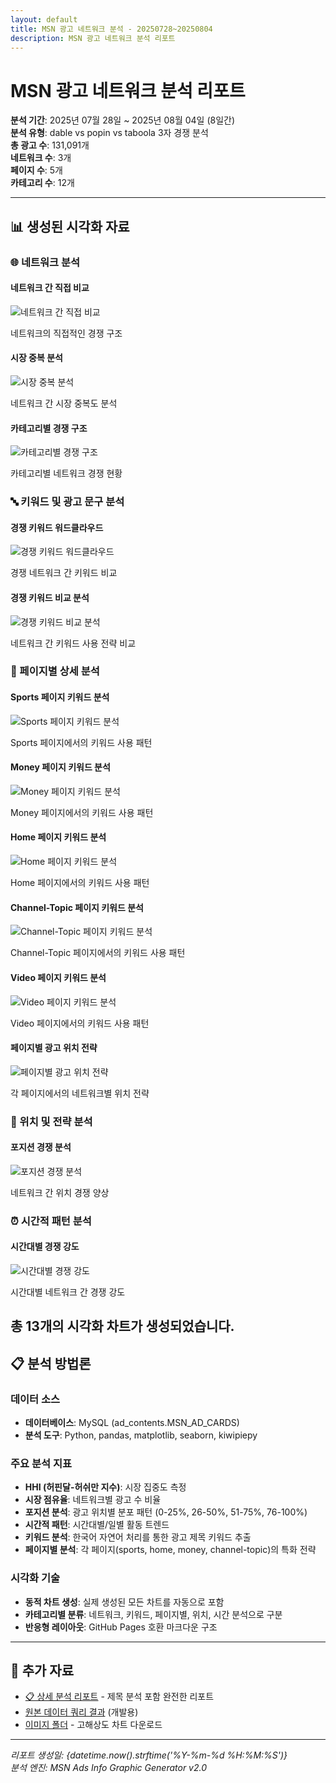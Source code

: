 ```yaml
---
layout: default
title: MSN 광고 네트워크 분석 - 20250728~20250804
description: MSN 광고 네트워크 분석 리포트
---
```


# MSN 광고 네트워크 분석 리포트

**분석 기간**: 2025년 07월 28일 ~ 2025년 08월 04일 (8일간)  
**분석 유형**: dable vs popin vs taboola 3자 경쟁 분석  
**총 광고 수**: 131,091개  
**네트워크 수**: 3개  
**페이지 수**: 5개  
**카테고리 수**: 12개  

---

## 📊 생성된 시각화 자료


### 🌐 네트워크 분석

#### 네트워크 간 직접 비교

![네트워크 간 직접 비교](images/head_to_head_comparison_dable_vs_popin_2025-07-28_2025-08-04.png)

네트워크의 직접적인 경쟁 구조

#### 시장 중복 분석

![시장 중복 분석](images/market_overlap_analysis_dable_vs_popin_2025-07-28_2025-08-04.png)

네트워크 간 시장 중복도 분석

#### 카테고리별 경쟁 구조

![카테고리별 경쟁 구조](images/category_battleground_dable_vs_popin_2025-07-28_2025-08-04.png)

카테고리별 네트워크 경쟁 현황


### 🔤 키워드 및 광고 문구 분석

#### 경쟁 키워드 워드클라우드

![경쟁 키워드 워드클라우드](images/competitive_title_wordcloud_dable_vs_popin_vs_taboola_2025-07-28_2025-08-04.png)

경쟁 네트워크 간 키워드 비교

#### 경쟁 키워드 비교 분석

![경쟁 키워드 비교 분석](images/competitive_keyword_comparison_dable_vs_popin_vs_taboola_2025-07-28_2025-08-04.png)

네트워크 간 키워드 사용 전략 비교


### 📄 페이지별 상세 분석

#### Sports 페이지 키워드 분석

![Sports 페이지 키워드 분석](images/page_keywords_sports_dable-popin-taboola_2025-07-28_2025-08-04.png)

Sports 페이지에서의 키워드 사용 패턴

#### Money 페이지 키워드 분석

![Money 페이지 키워드 분석](images/page_keywords_money_dable-popin-taboola_2025-07-28_2025-08-04.png)

Money 페이지에서의 키워드 사용 패턴

#### Home 페이지 키워드 분석

![Home 페이지 키워드 분석](images/page_keywords_home_dable-popin-taboola_2025-07-28_2025-08-04.png)

Home 페이지에서의 키워드 사용 패턴

#### Channel-Topic 페이지 키워드 분석

![Channel-Topic 페이지 키워드 분석](images/page_keywords_channel-topic_dable-popin-taboola_2025-07-28_2025-08-04.png)

Channel-Topic 페이지에서의 키워드 사용 패턴

#### Video 페이지 키워드 분석

![Video 페이지 키워드 분석](images/page_keywords_video_dable-popin-taboola_2025-07-28_2025-08-04.png)

Video 페이지에서의 키워드 사용 패턴

#### 페이지별 광고 위치 전략

![페이지별 광고 위치 전략](images/page_position_strategies_dable-taboola_2025-07-28_2025-08-04.png)

각 페이지에서의 네트워크별 위치 전략


### 📍 위치 및 전략 분석

#### 포지션 경쟁 분석

![포지션 경쟁 분석](images/position_competition_dable_vs_popin_2025-07-28_2025-08-04.png)

네트워크 간 위치 경쟁 양상


### ⏰ 시간적 패턴 분석

#### 시간대별 경쟁 강도

![시간대별 경쟁 강도](images/time_competition_intensity_dable_vs_popin_2025-07-28_2025-08-04.png)

시간대별 네트워크 간 경쟁 강도


**총 13개의 시각화 차트가 생성되었습니다.**
---

## 📋 분석 방법론

### 데이터 소스
- **데이터베이스**: MySQL (ad_contents.MSN_AD_CARDS)
- **분석 도구**: Python, pandas, matplotlib, seaborn, kiwipiepy

### 주요 분석 지표
- **HHI (허핀달-허쉬만 지수)**: 시장 집중도 측정
- **시장 점유율**: 네트워크별 광고 수 비율  
- **포지션 분석**: 광고 위치별 분포 패턴 (0-25%, 26-50%, 51-75%, 76-100%)
- **시간적 패턴**: 시간대별/일별 활동 트렌드
- **키워드 분석**: 한국어 자연어 처리를 통한 광고 제목 키워드 추출
- **페이지별 분석**: 각 페이지(sports, home, money, channel-topic)의 특화 전략

### 시각화 기술
- **동적 차트 생성**: 실제 생성된 모든 차트를 자동으로 포함
- **카테고리별 분류**: 네트워크, 키워드, 페이지별, 위치, 시간 분석으로 구분
- **반응형 레이아웃**: GitHub Pages 호환 마크다운 구조

---

## 🔗 추가 자료

- [📋 상세 분석 리포트](./report.md) - 제목 분석 포함 완전한 리포트
- [원본 데이터 쿼리 결과](./raw_data_summary.json) (개발용)
- [이미지 폴더](./images/) - 고해상도 차트 다운로드

---

*리포트 생성일: {datetime.now().strftime('%Y-%m-%d %H:%M:%S')}*  
*분석 엔진: MSN Ads Info Graphic Generator v2.0*  
